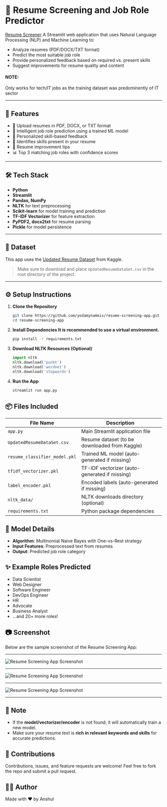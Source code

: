 # 💼 Resume Screening and Job Role Predictor

[Resume Screener](https://resume-screener-webe.onrender.com/)
A Streamlit web application that uses Natural Language Processing (NLP) and Machine Learning to:
- Analyze resumes (PDF/DOCX/TXT format)
- Predict the most suitable job role
- Provide personalized feedback based on required vs. present skills
- Suggest improvements for resume quality and content
#### NOTE: 
Only works for tech/IT jobs as the training dataset was predominently of IT sector 

---

## 🚀 Features

- 📂 Upload resumes in PDF, DOCX, or TXT format  
- 🧠 Intelligent job role prediction using a trained ML model  
- 💬 Personalized skill-based feedback  
- 🧰 Identifies skills present in your resume  
- 📝 Resume improvement tips  
- 📊 Top 3 matching job roles with confidence scores  

---

## 🛠️ Tech Stack

- **Python**
- **Streamlit**
- **Pandas, NumPy**
- **NLTK** for text preprocessing
- **Scikit-learn** for model training and prediction
- **TF-IDF Vectorizer** for feature extraction
- **PyPDF2, docx2txt** for resume parsing
- **Pickle** for model persistence

---

## 📁 Dataset

This app uses the [Updated Resume Dataset](https://www.kaggle.com/datasets/gauravduttakiit/resume-dataset) from Kaggle.  
> Make sure to download and place `UpdatedResumeDataSet.csv` in the root directory of the project.

---

## ⚙️ Setup Instructions

1. **Clone the Repository**
   ```bash
   git clone https://github.com/yodamynameis/resume-screening-app.git
   cd resume-screening-app
2. **Install Dependencies It is recommended to use a virtual environment.**
    ```bash
    pip install -r requirements.txt
    
3. **Download NLTK Resources (Optional)**
   ```python
   import nltk
   nltk.download('punkt')
   nltk.download('wordnet')
   nltk.download('stopwords')

4. **Run the App**
   ```bash
   streamlit run app.py


## 📦 Files Included

| File Name                  | Description                                         |
|---------------------------|-----------------------------------------------------|
| `app.py`                  | Main Streamlit application file                     |
| `UpdatedResumeDataSet.csv`| Resume dataset (to be downloaded from Kaggle)       |
| `resume_classifier_model.pkl` | Trained ML model (auto-generated if missing)     |
| `tfidf_vectorizer.pkl`    | TF-IDF vectorizer (auto-generated if missing)       |
| `label_encoder.pkl`       | Encoded labels (auto-generated if missing)          |
| `nltk_data/`              | NLTK downloads directory (optional)                 |
| `requirements.txt`        | Python package dependencies                         |

## 🧠 Model Details

- **Algorithm**: Multinomial Naive Bayes with One-vs-Rest strategy  
- **Input Features**: Preprocessed text from resumes  
- **Output**: Predicted job role category  

## ✨ Example Roles Predicted
- Data Scientist  
- Web Designer  
- Software Engineer  
- DevOps Engineer  
- HR  
- Advocate  
- Business Analyst  
- ...and 20+ more roles!

## 📷 Screenshot

Below are the sample screenshot of the Resume Screening App:
***

![Resume Screening App Screenshot](ss1.png)
***

![Resume Screening App Screenshot](ss2.png)
***

![Resume Screening App Screenshot](ss3.png)
***

    
## 📌 Note

- If the **model/vectorizer/encoder** is not found, it will automatically train a new model.
- Make sure your resume text is **rich in relevant keywords and skills** for accurate predictions.

## 🤝 Contributions
Contributions, issues, and feature requests are welcome!
Feel free to fork the repo and submit a pull request.

## 👨‍💻 Author
Made with ❤️ by Anshul
